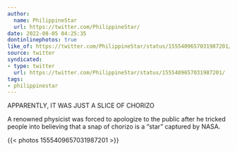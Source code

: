 ```yaml
---
author:
  name: PhilippineStar
  url: https://twitter.com/PhilippineStar/
date: 2022-08-05 04:25:35
dontinlinephotos: true
like_of: https://twitter.com/PhilippineStar/status/1555409657031987201/
source: twitter
syndicated:
- type: twitter
  url: https://twitter.com/PhilippineStar/status/1555409657031987201/
tags:
- philippinestar
---
```


APPARENTLY, IT WAS JUST A SLICE OF CHORIZO



A renowned physicist was forced to apologize to the public after he tricked people into believing that a snap of chorizo is a “star” captured by NASA. 

{{< photos 1555409657031987201 >}}